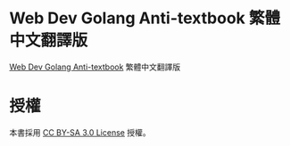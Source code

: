 # Web Dev Golang Anti-textbook 繁體中文翻譯版
[Web Dev Golang Anti-textbook](https://github.com/thewhitetulip/web-dev-golang-anti-textbook) 繁體中文翻譯版

# 授權
本書採用 [CC BY-SA 3.0 License](http://creativecommons.org/licenses/by-sa/3.0/) 授權。